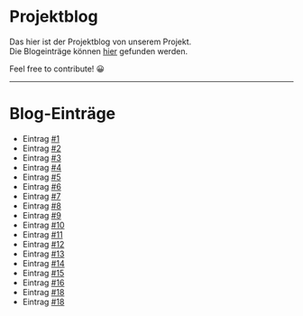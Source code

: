 # Projektblog

Das hier ist der Projektblog von unserem Projekt.  
Die Blogeinträge können [hier](https://github.com/green-sprout/blog/discussions) gefunden werden.

Feel free to contribute! 😀

---
# Blog-Einträge
- Eintrag [#1](https://github.com/green-sprout/blog/discussions/1) 
- Eintrag [#2](https://github.com/green-sprout/blog/discussions/3)
- Eintrag [#3](https://github.com/green-sprout/blog/discussions/4)
- Eintrag [#4](https://github.com/green-sprout/blog/discussions/5)
- Eintrag [#5](https://github.com/green-sprout/blog/discussions/6)
- Eintrag [#6](https://github.com/green-sprout/blog/discussions/7) 
- Eintrag [#7](https://github.com/green-sprout/blog/discussions/8)
- Eintrag [#8](https://github.com/green-sprout/blog/discussions/9)
- Eintrag [#9](https://github.com/green-sprout/blog/discussions/10)
- Eintrag [#10](https://github.com/green-sprout/blog/discussions/11)
- Eintrag [#11](https://github.com/green-sprout/blog/discussions/12)
- Eintrag [#12](https://github.com/green-sprout/blog/discussions/13)
- Eintrag [#13](https://github.com/green-sprout/blog/discussions/14)
- Eintrag [#14](https://github.com/green-sprout/blog/discussions/15)
- Eintrag [#15](https://github.com/green-sprout/blog/discussions/16)
- Eintrag [#16](https://github.com/green-sprout/blog/discussions/17)
- Eintrag [#18](https://github.com/green-sprout/blog/discussions/19)
- Eintrag [#18](https://github.com/green-sprout/blog/discussions/18)
